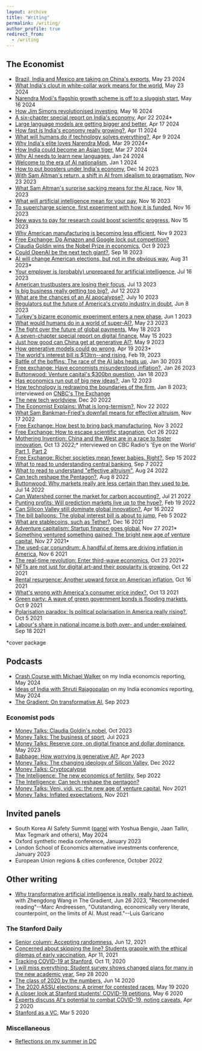 ```yaml
---
layout: archive
title: "Writing"
permalink: /writing/
author_profile: true
redirect_from:
  - /writing
---
```


## __The Economist__
- [Brazil, India and Mexico are taking on China's exports](https://www.economist.com/finance-and-economics/2024/05/23/brazil-india-and-mexico-are-taking-on-chinas-exports), May 23 2024
- [What India's clout in white-collar work means for the world](https://www.economist.com/leaders/2024/05/23/what-indias-clout-in-white-collar-work-means-for-the-world), May 23 2024
- [Narendra Modi's flagship growth scheme is off to a sluggish start](https://www.economist.com/finance-and-economics/2024/05/16/narendra-modis-flagship-growth-scheme-is-off-to-a-sluggish-start), May 16 2024
- [How Jim Simons revolutionised investing](https://www.economist.com/finance-and-economics/2024/05/16/how-jim-simons-revolutionised-investing), May 16 2024
- [A six-chapter special report on India's economy](https://www.economist.com/special-report/2024/04/22/for-its-next-phase-of-growth-india-needs-a-new-reform-agenda), Apr 22 2024*
- [Large language models are getting bigger and better](https://www.economist.com/science-and-technology/2024/04/17/large-language-models-are-getting-bigger-and-better), Apr 17 2024
- [How fast is India's economy really growing?](https://www.economist.com/finance-and-economics/2024/04/11/how-fast-is-indias-economy-really-growing), Apr 11 2024
- [What will humans do if technology solves everything?](https://www.economist.com/finance-and-economics/2024/04/09/what-will-humans-do-if-technology-solves-everything), Apr 9 2024
- [Why India's elite loves Narendra Modi](https://www.economist.com/asia/2024/03/29/why-indias-elites-back-narendra-modi), Mar 29 2024*
- [How India could become an Asian tiger](https://www.economist.com/finance-and-economics/2024/03/27/how-india-could-become-an-asian-tiger), Mar 27 2024
- [Why AI needs to learn new languages](https://www.economist.com/science-and-technology/2024/01/24/why-ai-needs-to-learn-new-languages), Jan 24 2024
- [Welcome to the era of AI nationalism](https://www.economist.com/business/2024/01/01/welcome-to-the-era-of-ai-nationalism), Jan 1 2024
- [How to put boosters under India's economy](https://www.economist.com/finance-and-economics/2023/12/14/how-to-put-boosters-under-indias-economy), Dec 14 2023
- [With Sam Altman's return, a shift in AI from idealism to pragmatism](https://www.economist.com/business/2023/11/23/sam-altmans-return-marks-a-new-phase-for-openai), Nov 23 2023
- [What Sam Altman's surprise sacking means for the AI race](https://www.economist.com/business/2023/11/18/what-sam-altmans-surprise-sacking-means-for-the-ai-race), Nov 18, 2023
- [What will artificial intelligence mean for your pay](https://www.economist.com/finance-and-economics/2023/11/16/what-will-artificial-intelligence-mean-for-your-pay), Nov 16 2023
- [To supercharge science, first experiment with how it is funded](https://www.economist.com/leaders/2023/11/16/to-supercharge-science-first-experiment-with-how-it-is-funded), Nov 16 2023
- [New ways to pay for research could boost scientific progress](https://www.economist.com/science-and-technology/2023/11/15/new-ways-to-pay-for-research-could-boost-scientific-progress), Nov 15 2023
- [Why American manufacturing is becoming less efficient](https://www.economist.com/finance-and-economics/2023/11/09/why-american-manufacturing-is-increasingly-inefficient), Nov 9 2023
- [Free Exchange: Do Amazon and Google lock out competition?](https://www.economist.com/finance-and-economics/2023/10/19/do-amazon-and-google-lock-out-competition)
- [Claudia Goldin wins the Nobel Prize in economics](https://www.economist.com/finance-and-economics/2023/10/09/claudia-goldin-wins-the-nobel-prize-in-economics), Oct 9 2023
- [Could OpenAI be the next tech giant?](https://www.economist.com/business/2023/09/18/could-openai-be-the-next-tech-giant), Sep 18 2023
- [AI will change American elections, but not in the obvious way](https://www.economist.com/united-states/2023/08/31/ai-will-change-american-elections-but-not-in-the-obvious-way), Aug 31 2023*
- [Your employer is (probably) unprepared for artificial intelligence](https://www.economist.com/finance-and-economics/2023/07/16/your-employer-is-probably-unprepared-for-artificial-intelligence), Jul 16 2023
- [American trustbusters are losing their focus](https://www.economist.com/leaders/2023/07/13/american-trustbusters-are-losing-their-focus), Jul 13 2023
- [Is big business really getting too big?](https://www.economist.com/science-and-technology/2023/07/10/what-are-the-chances-of-an-ai-apocalypse), Jul 12 2023
- [What are the chances of an AI apocalypse?](https://www.economist.com/science-and-technology/2023/07/10/what-are-the-chances-of-an-ai-apocalypse), July 10 2023
- [Regulators put the future of America's crypto industry in doubt](https://www.economist.com/finance-and-economics/2023/06/08/regulators-put-the-future-of-americas-crypto-industry-in-doubt), Jun 8 2023
- [Turkey's bizarre economic experiment enters a new phase](https://www.economist.com/finance-and-economics/2023/06/01/turkeys-bizarre-economic-experiment-enters-a-new-phase), Jun 1 2023
- [What would humans do in a world of super-AI?](https://www.economist.com/finance-and-economics/2023/05/23/what-would-humans-do-in-a-world-of-super-ai), May 23 2023
- [The fight over the future of global payments](https://www.economist.com/leaders/2023/05/18/the-fight-over-the-future-of-global-payments), May 18 2023
- [A seven-chapter special report on digital finance](https://www.economist.com/special-report/2023-05-20), May 15 2023
- [Just how good can China get at generative AI?](https://www.economist.com/business/2023/05/09/just-how-good-can-china-get-at-generative-ai), May 9 2023
- [How generative models could go wrong](https://www.economist.com/science-and-technology/2023/04/19/how-generative-models-could-go-wrong), Apr 19 2023*
- [The world's interest bill is $13trn--and rising](https://www.economist.com/finance-and-economics/2023/02/19/the-worlds-13trn-interest-bill), Feb 19, 2023
- [Battle of the boffins: The race of the AI labs heats up](https://www.economist.com/business/2023/01/30/the-race-of-the-ai-labs-heats-up), Jan 30 2023
- [Free exchange: Have economists misunderstood inflation?](https://www.economist.com/finance-and-economics/2023/01/26/have-economists-misunderstood-inflation), Jan 26 2023
- [Buttonwood: Venture capital's $300bn question](https://www.economist.com/finance-and-economics/2023/01/18/venture-capitals-300bn-question), Jan 18 2023
- [Has economics run out of big new ideas?](https://www.economist.com/finance-and-economics/2023/01/12/has-economics-run-out-of-big-new-ideas), Jan 12 2023
- [How technology is redrawing the boundaries of the firm](https://www.economist.com/business/2023/01/08/how-technology-is-redrawing-the-boundaries-of-the-firm), Jan 8 2023; interviewed on [CNBC's The Exchange](https://www.cnbc.com/video/2023/02/02/more-u-s-firms-are-outsourcing-remote-talent-abroad.html?__source=flipboard)
- [The new tech worldview](https://www.economist.com/christmas-specials/2022/12/20/the-new-tech-worldview), Dec 20 2022
- [The Economist Explains: What is long-termism?](https://www.economist.com/the-economist-explains/2022/11/22/what-is-long-termism), Nov 22 2022
- [What Sam Bankman-Fried's downfall means for effective altruism](https://www.economist.com/briefing/2022/11/17/what-sam-bankman-frieds-downfall-means-for-effective-altruism), Nov 17 2022
- [Free Exchange: How best to bring back manufacturing](https://www.economist.com/finance-and-economics/2022/11/03/how-best-to-bring-back-manufacturing), Nov 3 2022
- [Free Exchange: How to escape scientific stagnation](https://www.economist.com/finance-and-economics/2022/10/26/how-to-escape-scientific-stagnation), Oct 26 2022
- [Mothering Invention: China and the West are in a race to foster innovation](https://www.economist.com/briefing/2022/10/13/china-and-the-west-are-in-a-race-to-foster-innovation), Oct 13 2022;* interviewed on CBC Radio's 'Eye on the World' [Part 1](https://audioboom.com/posts/8181034-1-2-prc-us-the-very-high-end-contest-in-stem-by-state-sponsored-actors-arjun-ramani-econ), [Part 2](https://audioboom.com/posts/8181035-2-2-prc-us-the-very-high-end-contest-in-stem-by-state-sponsored-actors-arjun-ramani-econ?playlist_direction=forward)
- [Free Exchange: Richer societies mean fewer babies. Right?](https://www.economist.com/finance-and-economics/2022/09/15/richer-societies-mean-fewer-babies-right), Sep 15 2022
- [What to read to understanding central banking](https://www.economist.com/the-economist-reads/2022/09/07/what-to-read-to-understand-central-banking), Sep 7 2022
- [What to read to understand "effective altruism"](https://www.economist.com/the-economist-reads/2022/08/24/what-to-read-to-understand-effective-altruism), Aug 24 2022
- [Can tech reshape the Pentagon?](https://www.economist.com/business/2022/08/08/can-tech-reshape-the-pentagon), Aug 8 2022
- [Buttonwood: Why markets really are less certain than they used to be](https://www.economist.com/finance-and-economics/2022/07/14/why-markets-really-are-less-certain-than-they-used-to-be), Jul 14 2022
- [Can Watershed corner the market for carbon accounting?](https://www.economist.com/business/2022/07/21/can-watershed-corner-the-market-for-carbon-accounting), Jul 21 2022
- [Punting profits: Will prediction markets live up to the hype?](https://www.economist.com/finance-and-economics/2022/02/19/will-prediction-markets-live-up-to-the-hype), Feb 19 2022
- [Can Silicon Valley still dominate global innovation?](https://www.economist.com/business/can-silicon-valley-still-dominate-global-innovation/21808708), Apr 16 2022
- [The bill balloons: The global interest bill is about to jump](https://www.economist.com/finance-and-economics/the-global-interest-bill-is-about-to-jump/21807488), Feb 5 2022
- [What are stablecoins, such as Tether?](https://www.economist.com/the-economist-explains/2021/12/16/what-are-stablecoins-such-as-tether), Dec 16 2021
- [Adventure capitalism: Startup finance goes global](https://www.economist.com/leaders/2021/11/27/adventure-capitalism), Nov 27 2021*
- [Something ventured something gained: The bright new age of venture capital](https://www.economist.com/finance-and-economics/2021/11/23/the-bright-new-age-of-venture-capital/21806438), Nov 27 2021*
- [The used-car conundrum: A handful of items are driving inflation in America](https://www.economist.com/graphic-detail/2021/11/06/a-handful-of-items-are-driving-inflation-in-america), Nov 6 2021
- [The real-time revolution: Enter third-wave economics](https://www.economist.com/briefing/2021/10/23/enter-third-wave-economics), Oct 23 2021*
- [NFTs are not just for digital art-and their popularity is growing](https://www.economist.com/graphic-detail/2021/10/22/nfts-are-not-just-for-digital-art-and-their-popularity-is-growing), Oct 22 2021
- [Rental resurgence: Another upward force on American inflation](https://www.economist.com/finance-and-economics/2021/10/16/another-upward-force-on-american-inflation-the-housing-boom), Oct 16 2021
- [What's wrong with America's consumer price index?](https://www.economist.com/graphic-detail/2021/10/13/whats-wrong-with-americas-consumer-price-index), Oct 13 2021
- [Green party: A wave of green government bonds is flooding markets](https://www.economist.com/finance-and-economics/2021/10/09/a-wave-of-green-government-bonds-is-flooding-markets), Oct 9 2021
- [Polarisation paradox: Is political polarisation in America really rising?](https://www.economist.com/the-economist-explains/2021/10/05/is-political-polarisation-in-america-really-rising), Oct 5 2021
- [Labour's share in national income is both over- and under-explained](https://www.economist.com/finance-and-economics/2021/09/18/labours-share-in-national-income-is-both-over-and-under-explained), Sep 18 2021

*cover package

## Podcasts
- [Crash Course with Michael Walker](https://www.patreon.com/posts/future-of-1-4-on-105055874) on my India economcis reporting, May 2024
- [Ideas of India with Shruti Rajagopalan](https://www.mercatus.org/ideasofindia/arjun-ramani-and-thomas-easton-decode-indias-changing-economic-landscape) on my India economics reporting, May 2024
- [The Gradient: On transformative AI](https://open.spotify.com/episode/4k6axyCReDfe63EwIXTaoy?si=85e5decac5c840fd), Sep 2023
### Economist pods
- [Money Talks: Claudia Goldin's nobel](https://open.spotify.com/episode/0aRjGliM6zA2OqmnZfxpuI?si=faeb3e48404544b0), Oct 2023
- [Money Talks: The business of sport](https://www.economist.com/podcasts/2023/07/20/the-business-of-sport), Jul 2023
- [Money Talks: Reserve core, on digital finance and dollar dominance](https://www.economist.com/podcasts/2023/05/25/reserve-core-on-digital-finance-and-dollar-dominance), May 2023
- [Babbage: How worrying is generative AI?](https://www.economist.com/AI-pods), Apr 2023
- [Money Talks: The changing ideology of Silicon Valley](https://www.economist.com/podcasts/2022/12/14/the-changing-ideology-of-silicon-valley), Dec 2022
- [Money Talks: Cryptocalypse](https://www.economist.com/cryptopod)
- [The Intelligence: The new economics of fertility](https://open.spotify.com/episode/68Kvj0IkGwpm3fcM2m08lA?si=b7e223cf27064246), Sep 2022
- [The Intelligence: Can tech reshape the pentagon?](https://open.spotify.com/episode/0VuqAepwq9G7QswjHsMSt8?si=5900949d194443d8)
- [Money Talks: Veni, vidi, vc: the new age of venture capital](https://www.economist.com/podcasts/2021/11/24/veni-vidi-vc-the-new-age-of-venture-capital), Nov 2021
- [Money Talks: Inflated expectations](https://www.economist.com/podcasts/2021/11/17/will-central-bankers-act-to-curb-inflation), Nov 2021

## Invited panels
- South Korea AI Safety Summit ([panel](https://www.youtube.com/watch?v=bDLfV4MU1Ns) with Yoshua Bengio, Jaan Tallin, Max Tegmark and others), May 2024
- Oxford synthetic media conference, January 2023
- London School of Economics alternative investments conference, January 2023
- European Union regions & cities conference, October 2022

## Other writing
- [Why transformative artificial intelligence is really, really hard to achieve](https://thegradient.pub/why-transformative-artificial-intelligence-is-really-really-hard-to-achieve/), with Zhengdong Wang in The Gradient, Jun 26 2023, "Recommended reading"--Marc Andreessen, "Outstanding, economically very literate, counterpoint, on the limits of AI.  Must read."--Luis Garicano

### The Stanford Daily
- [Senior column: Accepting randomness](https://stanforddaily.com/2021/06/12/ramani-accepting-randomness/), Jun 12, 2021
- [Concerned about skipping the line? Students grapple with the ethical dilemas of early vaccination](https://stanforddaily.com/2021/04/11/concerned-about-skipping-the-line-students-grapple-with-the-ethical-dilemmas-of-early-vaccination/), Apr 11, 2021
- [Tracking COVID-19 at Stanford](https://stanforddaily.com/2020/10/11/tracking-covid-19-at-stanford/), Oct 11, 2020
- [I will miss everything: Student survey shows changed plans for many in the new academic year](https://stanforddaily.com/2020/09/28/i-will-miss-everything-student-survey-shows-changed-plans-for-many-in-the-new-academic-year/), Sep 28 2020
- [The class of 2020 by the numbers](https://stanforddaily.com/2020/06/14/the-class-of-2020-by-the-numbers/), Jun 14 2020
- [The 2020 ASSU elections: A primer for contested races](https://stanforddaily.com/2020/05/19/the-2020-assu-elections-a-primer-for-contested-races/), May 19 2020
- [A closer look at Stanford students' COVID-19 petitions](https://stanforddaily.com/2020/05/06/a-closer-look-at-stanford-students-covid-19-petitions/), May 6 2020
- [Experts discuss AI's potential to combat COVID-19, noting caveats](https://stanforddaily.com/2020/04/02/experts-discuss-ais-potential-to-combat-covid-19-noting-caveats/), Apr 2 2020
- [Stanford as a VC](https://stanforddaily.com/2020/03/05/stanford-as-a-vc/), Mar 5 2020

### Miscellaneous
- [Reflections on my summer in DC](https://www.thewlp.com/post/2018/08/14/look-back-at-wlp-2018-summer-of-relationships)